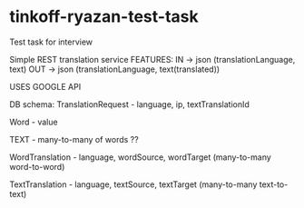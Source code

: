 # tinkoff-ryazan-test-task
Test task for interview

Simple REST translation service
FEATURES:
IN -> json (translationLanguage, text)
OUT -> json (translationLanguage, text(translated))

USES GOOGLE API

DB schema:
TranslationRequest - language, ip, textTranslationId

Word - value

TEXT - many-to-many of words ??

WordTranslation - language, wordSource, wordTarget (many-to-many word-to-word)

TextTranslation - language, textSource, textTarget (many-to-many text-to-text)
